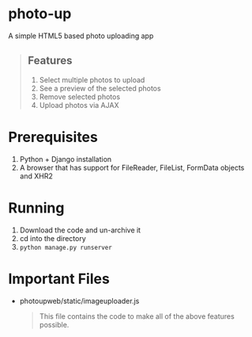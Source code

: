 photo-up
========

A simple HTML5 based photo uploading app

> ## Features
>
> 1. Select multiple photos to upload
> 2. See a preview of the selected photos
> 2. Remove selected photos
> 3. Upload photos via AJAX

Prerequisites
==============

1. Python + Django installation
2. A browser that has support for FileReader, FileList, FormData objects and XHR2

Running
===========

1. Download the code and un-archive it
2. cd into the directory
3. ```python manage.py runserver```

Important Files
================

* photoupweb/static/imageuploader.js
  > This file contains the code to make all of the above features possible.
